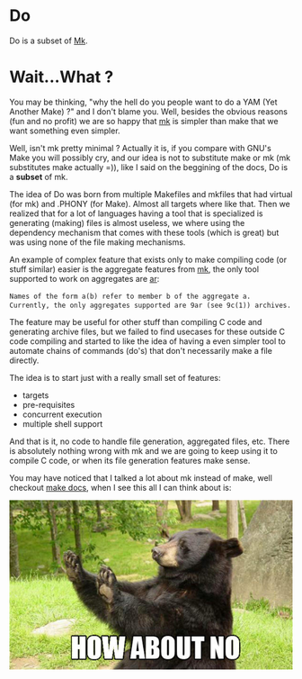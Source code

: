 # Do

Do is a subset of [Mk](https://9fans.github.io/plan9port/man/man1/mk.html).

# Wait...What ?

You may be thinking, "why the hell do you people want to do a YAM (Yet Another Make) ?"
and I don't blame you. Well, besides the obvious reasons (fun and no profit) we are
so happy that [mk](https://9fans.github.io/plan9port/man/man1/mk.html) is simpler
than make that we want something even simpler.

Well, isn't mk pretty minimal ? Actually it is, if you compare with GNU's Make you
will possibly cry, and our idea is not to substitute make or mk (mk substitutes make
actually =)), like I said on the beggining of the docs, Do is a **subset** of mk.

The idea of Do was born from multiple Makefiles and mkfiles that had virtual (for mk) and
.PHONY (for Make). Almost all targets where like that. Then we realized that for a lot
of languages having a tool that is specialized is generating (making) files is
almost useless, we where using the dependency mechanism that comes with these
tools (which is great) but was using none of the file making mechanisms.

An example of complex feature that exists only to make compiling code (or stuff similar)
easier is the aggregate features from [mk](https://9fans.github.io/plan9port/man/man1/mk.html),
the only tool supported to work on aggregates are [ar](https://9fans.github.io/plan9port/man/man1/9c.html):

```
Names of the form a(b) refer to member b of the aggregate a.
Currently, the only aggregates supported are 9ar (see 9c(1)) archives.
```

The feature may be useful for other stuff than compiling C code and generating archive
files, but we failed to find usecases for these outside C code compiling and started
to like the idea of having a even simpler tool to automate chains of commands (do's)
that don't necessarily make a file directly.

The idea is to start just with a really small set of features:

* targets
* pre-requisites
* concurrent execution
* multiple shell support

And that is it, no code to handle file generation, aggregated files, etc.
There is absolutely nothing wrong with mk and we are going to keep using
it to compile C code, or when its file generation features make sense.

You may have noticed that I talked a lot about mk instead of make,
well checkout [make docs](https://www.gnu.org/software/make/manual/make.html),
when I see this all I can think about is:

![no](https://raw.githubusercontent.com/katcipis/memes/master/how-about-no.jpg)